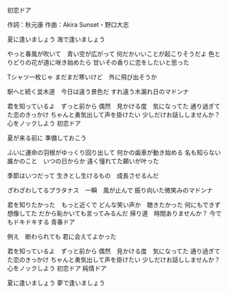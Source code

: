 初恋ドア

作詞：秋元康
作曲：Akira Sunset・野口大志

夏に逢いましょう
海で逢いましょう

やっと春風が吹いて　青い空が広がって
何だかいいことが起こりそうだよ
色とりどりの花が道に咲き始めたら
甘いその香りに恋をしたいと思った

Tシャツ一枚じゃ
まだまだ寒いけど　外に飛び出そうか

駅へと続く並木道　今日は違う景色だ
すれ違う木漏れ日のマドンナ

君を知っているよ　ずっと前から
偶然　見かける度　気になってた
通り過ぎてた恋のきっかけ
ちゃんと勇気出して声を掛けたい
少しだけお話ししませんか？
心をノックしよう
初恋ドア

夏が来る前に
準備しておこう

ふいに運命の羽根がゆっくり回り出して
何かの歯車が動き始める
名も知らない誰かのこと　いつの日からか
遠く憧れてた願いが叶った

季節はいつだって
生きとし生けるもの　成長させるんだ

ざわざわしてるプラタナス　一瞬　風が止んで
振り向いた微笑みのマドンナ

君を知りたかった　もっと近くで
どんな笑い声か　聴きたかった
何にもできず想像してた
だから恥かいても言ってみるんだ
帰り道　時間ありませんか？
今でもドキドキする
青春ドア

例え　断わられても
君に会えてよかった

君を知っているよ　ずっと前から
偶然　見かける度　気になってた
通り過ぎてた恋のきっかけ
ちゃんと勇気出して声を掛けたい
少しだけお話ししませんか？
心をノックしよう
初恋ドア
純情ドア

夏に逢いましょう
夢で逢いましょう